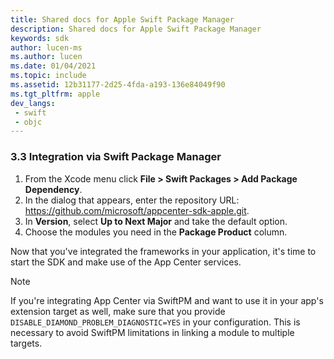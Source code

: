 ```yaml
---
title: Shared docs for Apple Swift Package Manager
description: Shared docs for Apple Swift Package Manager
keywords: sdk
author: lucen-ms
ms.author: lucen
ms.date: 01/04/2021
ms.topic: include
ms.assetid: 12b31177-2d25-4fda-a193-136e84049f90
ms.tgt_pltfrm: apple
dev_langs:  
 - swift
 - objc
---
```


### 3.3 Integration via Swift Package Manager

1. From the Xcode menu click **File > Swift Packages > Add Package Dependency**.
1. In the dialog that appears, enter the repository URL: https://github.com/microsoft/appcenter-sdk-apple.git.
1. In **Version**, select **Up to Next Major** and take the default option.
1. Choose the modules you need in the **Package Product** column.

Now that you've integrated the frameworks in your application, it's time to start the SDK and make use of the App Center services.

> [!NOTE]
> If you're integrating App Center via SwiftPM and want to use it in your app's extension target as well, make sure that you provide `DISABLE_DIAMOND_PROBLEM_DIAGNOSTIC=YES` in your configuration. This is necessary to avoid SwiftPM limitations in linking a module to multiple targets.
